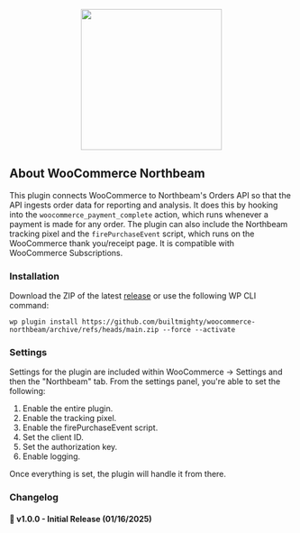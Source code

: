<p style="text-align:center"><img src="https://github.com/user-attachments/assets/f42e5053-64b7-4ab9-a01f-8f39602d36ca" style="width:250px;" /></p>

## About WooCommerce Northbeam
This plugin connects WooCommerce to Northbeam's Orders API so that the API ingests order data for reporting and analysis. It does this by hooking into the `woocommerce_payment_complete` action, which runs whenever a payment is made for any order. The plugin can also include the Northbeam tracking pixel and the `firePurchaseEvent` script, which runs on the WooCommerce thank you/receipt page. It is compatible with WooCommerce Subscriptions.

### Installation
Download the ZIP of the latest [release](https://github.com/builtmighty/woocommerce-northbeam/releases) or use the following WP CLI command:

```
wp plugin install https://github.com/builtmighty/woocommerce-northbeam/archive/refs/heads/main.zip --force --activate
```

### Settings
Settings for the plugin are included within WooCommerce -> Settings and then the "Northbeam" tab. From the settings panel, you're able to set the following:

1. Enable the entire plugin.
2. Enable the tracking pixel.
3. Enable the firePurchaseEvent script.
4. Set the client ID.
5. Set the authorization key.
6. Enable logging.

Once everything is set, the plugin will handle it from there.

### Changelog

#### 🚀 v1.0.0 - Initial Release (01/16/2025)
